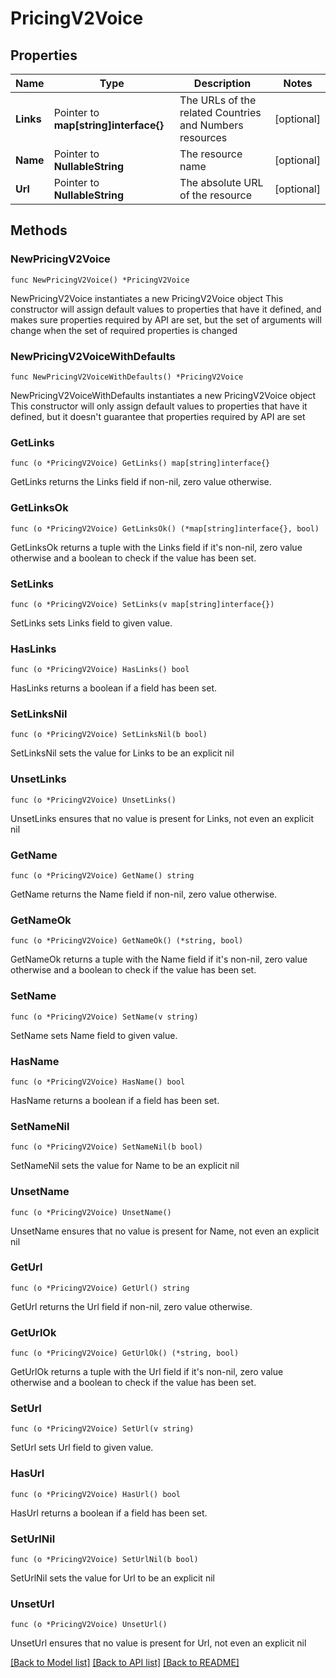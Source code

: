 # PricingV2Voice

## Properties

Name | Type | Description | Notes
------------ | ------------- | ------------- | -------------
**Links** | Pointer to **map[string]interface{}** | The URLs of the related Countries and Numbers resources | [optional] 
**Name** | Pointer to **NullableString** | The resource name | [optional] 
**Url** | Pointer to **NullableString** | The absolute URL of the resource | [optional] 

## Methods

### NewPricingV2Voice

`func NewPricingV2Voice() *PricingV2Voice`

NewPricingV2Voice instantiates a new PricingV2Voice object
This constructor will assign default values to properties that have it defined,
and makes sure properties required by API are set, but the set of arguments
will change when the set of required properties is changed

### NewPricingV2VoiceWithDefaults

`func NewPricingV2VoiceWithDefaults() *PricingV2Voice`

NewPricingV2VoiceWithDefaults instantiates a new PricingV2Voice object
This constructor will only assign default values to properties that have it defined,
but it doesn't guarantee that properties required by API are set

### GetLinks

`func (o *PricingV2Voice) GetLinks() map[string]interface{}`

GetLinks returns the Links field if non-nil, zero value otherwise.

### GetLinksOk

`func (o *PricingV2Voice) GetLinksOk() (*map[string]interface{}, bool)`

GetLinksOk returns a tuple with the Links field if it's non-nil, zero value otherwise
and a boolean to check if the value has been set.

### SetLinks

`func (o *PricingV2Voice) SetLinks(v map[string]interface{})`

SetLinks sets Links field to given value.

### HasLinks

`func (o *PricingV2Voice) HasLinks() bool`

HasLinks returns a boolean if a field has been set.

### SetLinksNil

`func (o *PricingV2Voice) SetLinksNil(b bool)`

 SetLinksNil sets the value for Links to be an explicit nil

### UnsetLinks
`func (o *PricingV2Voice) UnsetLinks()`

UnsetLinks ensures that no value is present for Links, not even an explicit nil
### GetName

`func (o *PricingV2Voice) GetName() string`

GetName returns the Name field if non-nil, zero value otherwise.

### GetNameOk

`func (o *PricingV2Voice) GetNameOk() (*string, bool)`

GetNameOk returns a tuple with the Name field if it's non-nil, zero value otherwise
and a boolean to check if the value has been set.

### SetName

`func (o *PricingV2Voice) SetName(v string)`

SetName sets Name field to given value.

### HasName

`func (o *PricingV2Voice) HasName() bool`

HasName returns a boolean if a field has been set.

### SetNameNil

`func (o *PricingV2Voice) SetNameNil(b bool)`

 SetNameNil sets the value for Name to be an explicit nil

### UnsetName
`func (o *PricingV2Voice) UnsetName()`

UnsetName ensures that no value is present for Name, not even an explicit nil
### GetUrl

`func (o *PricingV2Voice) GetUrl() string`

GetUrl returns the Url field if non-nil, zero value otherwise.

### GetUrlOk

`func (o *PricingV2Voice) GetUrlOk() (*string, bool)`

GetUrlOk returns a tuple with the Url field if it's non-nil, zero value otherwise
and a boolean to check if the value has been set.

### SetUrl

`func (o *PricingV2Voice) SetUrl(v string)`

SetUrl sets Url field to given value.

### HasUrl

`func (o *PricingV2Voice) HasUrl() bool`

HasUrl returns a boolean if a field has been set.

### SetUrlNil

`func (o *PricingV2Voice) SetUrlNil(b bool)`

 SetUrlNil sets the value for Url to be an explicit nil

### UnsetUrl
`func (o *PricingV2Voice) UnsetUrl()`

UnsetUrl ensures that no value is present for Url, not even an explicit nil

[[Back to Model list]](../README.md#documentation-for-models) [[Back to API list]](../README.md#documentation-for-api-endpoints) [[Back to README]](../README.md)


